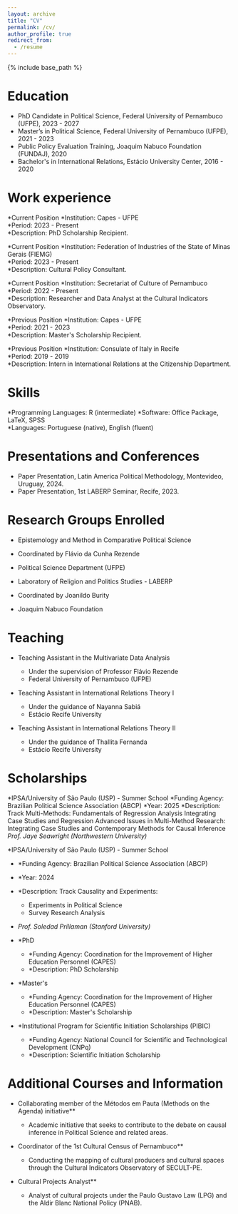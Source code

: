 ```yaml
---
layout: archive
title: "CV"
permalink: /cv/
author_profile: true
redirect_from:
  - /resume
---
```


{% include base_path %}

# Education
* PhD Candidate in Political Science, Federal University of Pernambuco (UFPE), 2023 - 2027
* Master’s in Political Science, Federal University of Pernambuco (UFPE), 2021 - 2023
* Public Policy Evaluation Training, Joaquim Nabuco Foundation (FUNDAJ), 2020
* Bachelor's in International Relations, Estácio University Center, 2016 - 2020

# Work experience
*Current Position
*Institution: Capes - UFPE  
*Period: 2023 - Present  
*Description: PhD Scholarship Recipient.

*Current Position
*Institution: Federation of Industries of the State of Minas Gerais (FIEMG)  
*Period: 2023 - Present  
*Description: Cultural Policy Consultant.

*Current Position
*Institution: Secretariat of Culture of Pernambuco  
*Period: 2022 - Present  
*Description: Researcher and Data Analyst at the Cultural Indicators Observatory.

*Previous Position
*Institution: Capes - UFPE  
*Period: 2021 - 2023  
*Description: Master's Scholarship Recipient.

*Previous Position
*Institution: Consulate of Italy in Recife  
*Period: 2019 - 2019  
*Description: Intern in International Relations at the Citizenship Department.

# Skills
*Programming Languages: R (intermediate) 
*Software: Office Package, LaTeX, SPSS  
*Languages: Portuguese (native), English (fluent)

# Presentations and Conferences
- Paper Presentation, Latin America Political Methodology, Montevideo, Uruguay, 2024.
- Paper Presentation, 1st LABERP Seminar, Recife, 2023.

# Research Groups Enrolled
- Epistemology and Method in Comparative Political Science
 - Coordinated by Flávio da Cunha Rezende
 - Political Science Department (UFPE)
  
- Laboratory of Religion and Politics Studies - LABERP
 - Coordinated by Joanildo Burity
 - Joaquim Nabuco Foundation
  
# Teaching
- Teaching Assistant in the Multivariate Data Analysis
  - Under the supervision of Professor Flávio Rezende
  - Federal University of Pernambuco (UFPE)
  
- Teaching Assistant in International Relations Theory I
  - Under the guidance of Nayanna Sabiá
  - Estácio Recife University
 
- Teaching Assistant in International Relations Theory II
  - Under the guidance of Thallita Fernanda
  - Estácio Recife University

# Scholarships
*IPSA/University of São Paulo (USP) - Summer School
  *Funding Agency: Brazilian Political Science Association (ABCP)
  *Year: 2025
  *Description: Track Multi-Methods:
  Fundamentals of Regression Analysis
   Integrating Case Studies and Regression
   Advanced Issues in Multi-Method Research: Integrating Case Studies and Contemporary Methods for Causal Inference
  *Prof. Jaye Seawright (Northwestern University)*


*IPSA/University of São Paulo (USP) - Summer School
  - *Funding Agency: Brazilian Political Science Association (ABCP)
  - *Year: 2024
  - *Description: Track Causality and Experiments:
    - Experiments in Political Science
    - Survey Research Analysis
  - *Prof. Soledad Prillaman (Stanford University)*


- *PhD
  - *Funding Agency: Coordination for the Improvement of Higher Education Personnel (CAPES)
  - *Description: PhD Scholarship


- *Master's
  - *Funding Agency: Coordination for the Improvement of Higher Education Personnel (CAPES)
  - *Description: Master's Scholarship


- *Institutional Program for Scientific Initiation Scholarships (PIBIC)
  - *Funding Agency: National Council for Scientific and Technological Development (CNPq)
  - *Description: Scientific Initiation Scholarship

  
# Additional Courses and Information
- Collaborating member of the Métodos em Pauta (Methods on the Agenda) initiative**
  - Academic initiative that seeks to contribute to the debate on causal inference in Political Science and related areas.

- Coordinator of the 1st Cultural Census of Pernambuco**
  - Conducting the mapping of cultural producers and cultural spaces through the Cultural Indicators Observatory of SECULT-PE.
 
- Cultural Projects Analyst**
  - Analyst of cultural projects under the Paulo Gustavo Law (LPG) and the Aldir Blanc National Policy (PNAB).


